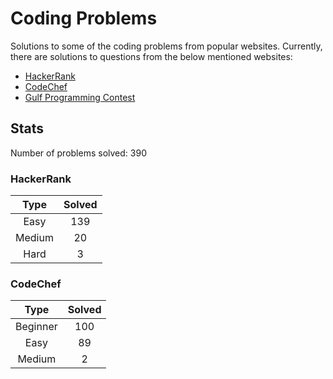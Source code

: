 # Coding Problems

Solutions to some of the coding problems from popular websites. Currently, there are solutions to questions from the below mentioned websites:
* [HackerRank](HackerRank "HackerRank")
* [CodeChef](CodeChef "CodeChef")
* [Gulf Programming Contest](Gulf%20Programming%20Contest "GPC")

## Stats

Number of problems solved: 390

### HackerRank

|Type|Solved|
|:---:|:---:|
|Easy|139|
|Medium|20|
|Hard|3|

### CodeChef

|Type|Solved|
|:---:|:---:|
|Beginner|100|
|Easy|89|
|Medium|2|